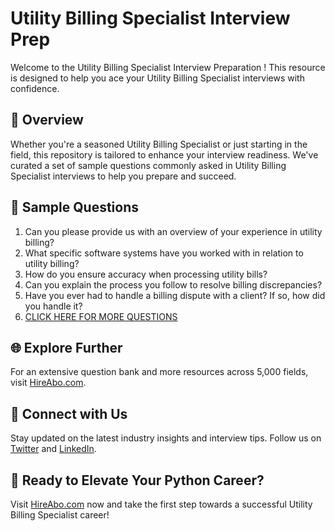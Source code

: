 # Utility Billing Specialist Interview Prep

Welcome to the Utility Billing Specialist Interview Preparation ! This resource is designed to help you ace your Utility Billing Specialist interviews with confidence.

## 🚀 Overview

Whether you're a seasoned Utility Billing Specialist or just starting in the field, this repository is tailored to enhance your interview readiness. We've curated a set of sample questions commonly asked in Utility Billing Specialist interviews to help you prepare and succeed.

## 📝 Sample Questions

1. Can you please provide us with an overview of your experience in utility billing?
2. What specific software systems have you worked with in relation to utility billing?
3. How do you ensure accuracy when processing utility bills?
4. Can you explain the process you follow to resolve billing discrepancies?
5. Have you ever had to handle a billing dispute with a client? If so, how did you handle it?
6. [CLICK HERE FOR MORE QUESTIONS](https://hireabo.com/job/20_2_7/Utility%20Billing%20Specialist)

## 🌐 Explore Further

For an extensive question bank and more resources across 5,000 fields, visit [HireAbo.com](https://www.hireabo.com).

## 📱 Connect with Us

Stay updated on the latest industry insights and interview tips. Follow us on [Twitter](https://twitter.com/hireabo) and [LinkedIn](https://www.linkedin.com/in/hire-abo-3609972a8/).

## 🚀 Ready to Elevate Your Python Career?

Visit [HireAbo.com](https://www.hireabo.com) now and take the first step towards a successful Utility Billing Specialist career!